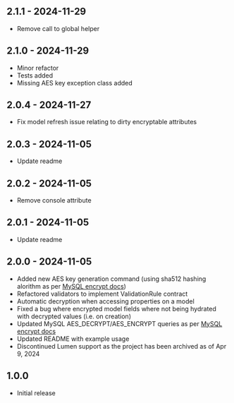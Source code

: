 ## 2.1.1 - 2024-11-29

-   Remove call to global helper

## 2.1.0 - 2024-11-29

-   Minor refactor
-   Tests added
-   Missing AES key exception class added

## 2.0.4 - 2024-11-27

-   Fix model refresh issue relating to dirty encryptable attributes

## 2.0.3 - 2024-11-05

-   Update readme

## 2.0.2 - 2024-11-05

-   Remove console attribute

## 2.0.1 - 2024-11-05

-   Update readme

## 2.0.0 - 2024-11-05

-   Added new AES key generation command (using sha512 hashing alorithm as per [MySQL encrypt docs](https://dev.mysql.com/doc/refman/8.0/en/encryption-functions.html#function_aes-decrypt))
-   Refactored validators to implement ValidationRule contract
-   Automatic decryption when accessing properties on a model
-   Fixed a bug where encrypted model fields where not being hydrated with decrypted values (i.e. on creation)
-   Updated MySQL AES_DECRYPT/AES_ENCRYPT queries as per [MySQL encrypt docs](https://dev.mysql.com/doc/refman/8.0/en/encryption-functions.html#function_aes-decrypt)
-   Updated README with example usage
-   Discontinued Lumen support as the project has been archived as of Apr 9, 2024

## 1.0.0

-   Initial release
